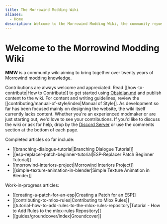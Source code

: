 ```yaml
---
title: The Morrowind Modding Wiki
aliases:
  - Home
description: Welcome to the Morrowind Modding Wiki, the community repository of Morrowind modding knowledge
---
```

# Welcome to the Morrowind Modding Wiki

**MMW** is a community wiki aiming to bring together over twenty years of Morrowind modding knowledge.

Contributions are always welcome and appreciated. Read [[how-to-contribute|How to Contribute]] to get started using [Obsidian.md](https://obsidian.md/) and publish content to the wiki. For content and writing guidelines, review the [[contributing/manual-of-style/index|Manual of Style]]. 
As development so far has been focused mainly on designing the website, the wiki itself currently lacks content. Whether you're an experienced modmaker or are just starting out, we'd love to see your contributions. If you'd like to discuss the wiki or ask for help, drop by the [Discord Server](https://discord.gg/7uBsMyw8yU) or use the comments section at the bottom of each page.

Completed articles so far include:
- [[branching-dialogue-tutorial|Branching Dialogue Tutorial]]
- [[esp-replacer-patch-beginner-tutorial|ESP-Replacer Patch Beginner Tutorial]]
- [[morrowind-interiors-project|Morrowind Interiors Project]]
- [[simple-texture-animation-in-blender|Simple Texture Animation in Blender]]

Work-in-progress articles:
- [[creating-a-patch-for-an-esp|Creating a Patch for an ESP]]
- [[contributing-to-mlox-rules|Contributing to Mlox Rules]]
- [[tutorial-how-to-add-rules-to-the-mlox-rules-repository|Tutorial - How to Add Rules to the mlox-rules Repository]]
- [[guides/groundcover/index|Groundcover]]